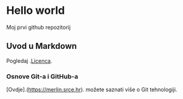 # Hello world
Moj prvi github repozitorij

## Uvod u Markdown
Pogledaj .[Licenca](Licence).

### Osnove Git-a i GitHub-a
[Ovdje].(https://merlin.srce.hr). možete saznati više o Git tehnologiji.
